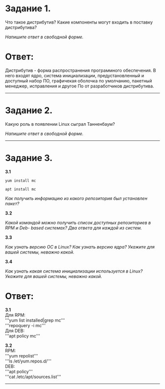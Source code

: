 # Задание 1.

Что такое дистрибутив? Какие компоненты могут входить в поставку дистрибутива?

*Напишите ответ в свободной форме.*

# Ответ:  
Дистрибутив - форма распространения программного обеспечения. В него входят ядро, система инициализации, предустановленный и доступный набор ПО, графичекая оболочка по умолчанию, пакетный менеджер, исправления и другое По от разработчиков дистрибутива.

---

# Задание 2.

Какую роль в появлении Linux сыграл Танненбаум?

*Напишите ответ в свободной форме.*

---

# Задание 3.

**3.1**

`yum install mc`

`apt install mc`

*Как получить информацию из какого репозитория был установлен пакет?*

**3.2**

*Какой командой можно получить список доступных репозиториев в RPM и Deb- based системах? Два ответа для каждой из систем.*

**3.3**

*Как узнать версию ОС в Linux? Как узнать версию ядра? Укажите для вашей системы, неважно какой.*

**3.4**

*Как узнать какая система инициализации используется в Linux? Укажите для вашей системы, неважно какой.*  

# Ответ:  
**3.1**  
Для RPM:  
'''yum list installed|grep mc'''  
'''repoquery -i mc'''  
Для DEB:  
'''apt policy mc'''  

**3.2**  
RPM:  
'''yum repolist'''  
'''ls /et/yum.repos.d/'''  
DEB:  
'''apt policy'''  
'''cat /etc/apt/sources.list'''  



---
